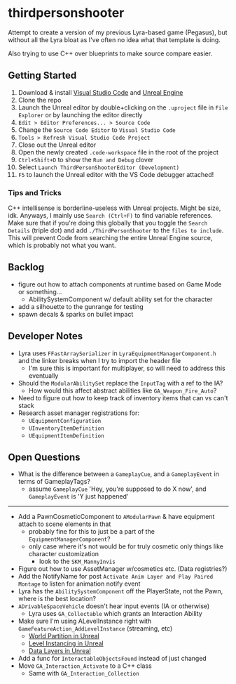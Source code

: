 # thirdpersonshooter
Attempt to create a version of my previous Lyra-based game (Pegasus), but without all the Lyra bloat as I've often no idea
what that template is doing.

Also trying to use C++ over blueprints to make source compare easier.

## Getting Started
1. Download & install [Visual Studio Code](https://code.visualstudio.com/download) and [Unreal Engine](https://www.unrealengine.com/en-US/download)
2. Clone the repo
3. Launch the Unreal editor by double+clicking on the `.uproject` file in `File Explorer` or by launching the editor directly
4. `Edit > Editor Preferences... > Source Code`
5. Change the `Source Code Editor` to `Visual Studio Code`
6. `Tools > Refresh Visual Studio Code Project`
7. Close out the Unreal editor
8. Open the newly created `.code-workspace` file in the root of the project
9. `Ctrl+Shift+D` to show the `Run and Debug` clover
10. Select `Launch ThirdPersonShooterEditor (Development)`
11. `F5` to launch the Unreal editor with the VS Code debugger attached!

### Tips and Tricks
C++ intellisense is borderline-useless with Unreal projects. Might be size, idk. Anyways, I mainly use `Search (Ctrl+F)` to find variable references.
Make sure that if you're doing this globally that you toggle the `Search Details` (triple dot) and add `./ThirdPersonShooter` to the `files to include`.
This will prevent Code from searching the entire Unreal Engine source, which is probably not what you want.

## Backlog
- figure out how to attach components at runtime based on Game Mode or something...
    - AbilitySystemComponent w/ default ability set for the character
- add a silhouette to the gunrange for testing
- spawn decals & sparks on bullet impact

## Developer Notes
- Lyra uses `FFastArraySerializer` in `LyraEquipmentManagerComponent.h` and the linker breaks when I try to import the header file
    - I'm sure this is important for multiplayer, so will need to address this eventually
- Should the `ModularAbilitySet` replace the `InputTag` with a ref to the IA?
    - How would this affect abstract abilities like `GA_Weapon_Fire_Auto`?
- Need to figure out how to keep track of inventory items that can vs can't stack
- Research asset manager registrations for:
    - `UEquipmentConfiguration`
    - `UInventoryItemDefinition`
    - `UEquipmentItemDefinition`

## Open Questions
- What is the difference between a `GameplayCue`, and a `GameplayEvent` in terms of GameplayTags?
    - assume `GameplayCue` 'Hey, you're supposed to do X now', and `GameplayEvent` is 'Y just happened'

---

- Add a PawnCosmeticComponent to `AModularPawn` & have equipment attach to scene elements in that
    - probably fine for this to just be a part of the `EquipmentManagerComponent`?
    - only case where it's not would be for truly cosmetic only things like character customization
        - look to the `SKM_MannyInvis`
- Figure out how to use AssetManager w/cosmetics etc. (Data registries?)
- Add the NotifyName for post `Activate Anim Layer and Play Paired Montage` to listen for animation notify event
- Lyra has the `AbilitySystemComponent` off the PlayerState, not the Pawn, where is the best location?
- `ADrivableSpaceVehicle` doesn't hear input events (IA or otherwise)
    - Lyra uses `GA_Collectable` which grants an Interaction Ability
- Make sure I'm using ALevelInstance right with `GameFeatureAction_AddLevelInstance` (streaming, etc)
    - [World Partition in Unreal](https://dev.epicgames.com/documentation/en-us/unreal-engine/world-partition-in-unreal-engine)
    - [Level Instancing in Unreal](https://dev.epicgames.com/documentation/en-us/unreal-engine/level-instancing-in-unreal-engine)
    - [Data Layers in Unreal](https://dev.epicgames.com/documentation/en-us/unreal-engine/world-partition---data-layers-in-unreal-engine)
- Add a func for `InteractableObjectsFound` instead of just changed
- Move `GA_Interaction_Activate` to a C++ class
    - Same with `GA_Interaction_Collection`
